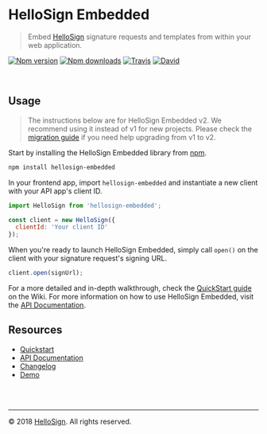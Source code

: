 # HelloSign Embedded

> Embed [HelloSign][external_hellosign] signature requests and templates from within your web application.

[![Npm version][badge_npm-version]][external_npm]
[![Npm downloads][badge_npm-downloads]][external_npm]
[![Travis][badge_travis]][external_travis]
[![David][badge_david]][external_david]

<br/>

## Usage

> The instructions below are for HelloSign Embedded v2. We recommend using it instead of v1 for new projects. Please check the [migration guide][wiki_migration-guide] if you need help upgrading from v1 to v2.

Start by installing the HelloSign Embedded library from [npm](https://npmjs.com).

```bash
npm install hellosign-embedded
```

In your frontend app, import `hellosign-embedded` and instantiate a new client with your API app's client ID.

```js
import HelloSign from 'hellosign-embedded';

const client = new HelloSign({
  clientId: 'Your client ID'
});
```

When you're ready to launch HelloSign Embedded, simply call `open()` on the client with your signature request's signing URL.

```js
client.open(signUrl);
```

For a more detailed and in-depth walkthrough, check the [QuickStart guide][wiki_quickstart] on the Wiki. For more information on how to use HelloSign Embedded, visit the [API Documentation][wiki_api-documentation].


## Resources

* [Quickstart][wiki_quickstart]
* [API Documentation][wiki_api-documentation]
* [Changelog][changelog]
* [Demo][external_demo]

<br/>
<br/>
<hr/>

&copy; 2018 [HelloSign][external_hellosign]. All rights reserved.






[changelog]: https://github.com/hellosign/hellosign-embedded/CHANGELOG.md

[badge_npm-version]: https://img.shields.io/npm/v/hellosign-embedded.svg
[badge_npm-downloads]: https://img.shields.io/npm/dm/hellosign-embedded.svg
[badge_david]: https://img.shields.io/david/hellosign/hellosign-embedded.svg
[badge_travis]: https://img.shields.io/travis/hellosign/hellosign-embedded/master.svg

[wiki_home]: https://github.com/hellosign/hellosign-embedded/wiki
[wiki_api-documentation]: https://github.com/hellosign/hellosign-embedded/wiki/API-Documentation-(v2)
[wiki_migration-guide]: https://github.com/hellosign/hellosign-embedded/wiki/Migration-Guide-(v1-to-v2)
[wiki_quickstart]: https://github.com/hellosign/hellosign-embedded/wiki/Quickstart

[external_david]: https://david-dm.org/hellosign/hellosign-embedded
[external_demo]: https://github.com/hellosign/hellosign-embedded-demo
[external_hellosign]: https://hellosign.com
[external_npm]: https://npmjs.org/package/hellosign-embedded
[external_travis]: https://travis-ci.org/hellosign/hellosign-embedded.svg?branch=master
